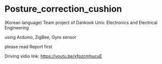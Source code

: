 # Posture_correction_cushion
(Korean language)
Team project of Dankook Univ. Electronics and Electrical Engineering

using Arduino, ZigBee, Gyro sensor

please read Report first

Driving vidio link: https://youtu.be/xfpzcmhucuE
